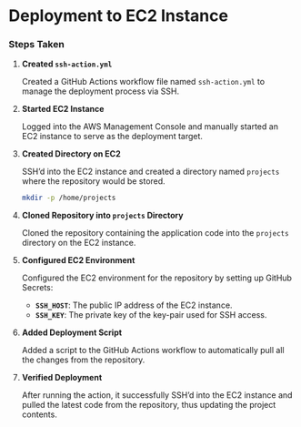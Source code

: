 # Deployment to EC2 Instance



### Steps Taken

1. **Created `ssh-action.yml`**

   Created a GitHub Actions workflow file named `ssh-action.yml` to manage the deployment process via SSH.

2. **Started EC2 Instance**

   Logged into the AWS Management Console and manually started an EC2 instance to serve as the deployment target.

3. **Created Directory on EC2**

   SSH’d into the EC2 instance and created a directory named `projects` where the repository would be stored.

   ```bash
   mkdir -p /home/projects
4. **Cloned Repository into `projects` Directory**

   Cloned the repository containing the application code into the `projects` directory on the EC2 instance.
5. **Configured EC2 Environment**

   Configured the EC2 environment for the repository by setting up GitHub Secrets:
   - **`SSH_HOST`**: The public IP address of the EC2 instance.
   - **`SSH_KEY`**: The private key of the key-pair used for SSH access.

6. **Added Deployment Script**

   Added a script to the GitHub Actions workflow to automatically pull all the changes from the repository.

7. **Verified Deployment**

   After running the action, it successfully SSH’d into the EC2 instance and pulled the latest code from the repository, thus updating the project contents.
